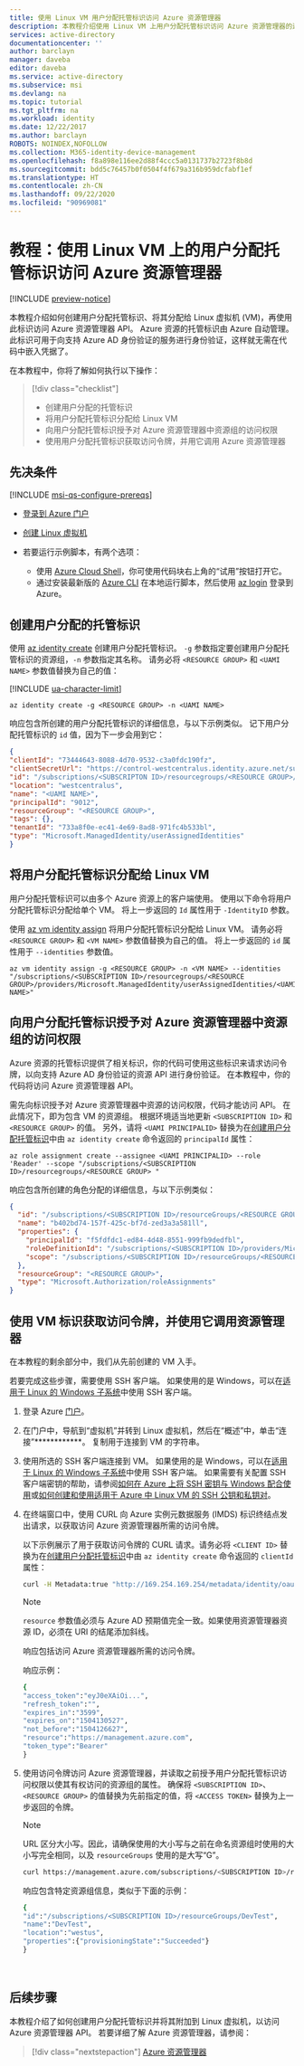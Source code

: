 ```yaml
---
title: 使用 Linux VM 用户分配托管标识访问 Azure 资源管理器
description: 本教程介绍使用 Linux VM 上用户分配托管标识访问 Azure 资源管理器的过程。
services: active-directory
documentationcenter: ''
author: barclayn
manager: daveba
editor: daveba
ms.service: active-directory
ms.subservice: msi
ms.devlang: na
ms.topic: tutorial
ms.tgt_pltfrm: na
ms.workload: identity
ms.date: 12/22/2017
ms.author: barclayn
ROBOTS: NOINDEX,NOFOLLOW
ms.collection: M365-identity-device-management
ms.openlocfilehash: f8a898e116ee2d88f4ccc5a0131737b2723f8b8d
ms.sourcegitcommit: bdd5c76457b0f0504f4f679a316b959dcfabf1ef
ms.translationtype: HT
ms.contentlocale: zh-CN
ms.lasthandoff: 09/22/2020
ms.locfileid: "90969081"
---
```

# <a name="tutorial-use-a-user-assigned-managed-identity-on-a-linux-vm-to-access-azure-resource-manager"></a>教程：使用 Linux VM 上的用户分配托管标识访问 Azure 资源管理器

[!INCLUDE [preview-notice](~/includes/active-directory-msi-preview-notice-ua.md)]

本教程介绍如何创建用户分配托管标识、将其分配给 Linux 虚拟机 (VM)，再使用此标识访问 Azure 资源管理器 API。 Azure 资源的托管标识由 Azure 自动管理。 此标识可用于向支持 Azure AD 身份验证的服务进行身份验证，这样就无需在代码中嵌入凭据了。 

在本教程中，你将了解如何执行以下操作：

> [!div class="checklist"]
> * 创建用户分配的托管标识
> * 将用户分配托管标识分配给 Linux VM 
> * 向用户分配托管标识授予对 Azure 资源管理器中资源组的访问权限 
> * 使用用户分配托管标识获取访问令牌，并用它调用 Azure 资源管理器 

## <a name="prerequisites"></a>先决条件

[!INCLUDE [msi-qs-configure-prereqs](../../../includes/active-directory-msi-qs-configure-prereqs.md)]

- [登录到 Azure 门户](https://portal.azure.com)

- [创建 Linux 虚拟机](../../virtual-machines/linux/quick-create-portal.md)

- 若要运行示例脚本，有两个选项：
    - 使用 [Azure Cloud Shell](../../cloud-shell/overview.md)，你可使用代码块右上角的“试用”按钮打开它。
    - 通过安装最新版的 [Azure CLI](/cli/azure/install-azure-cli) 在本地运行脚本，然后使用 [az login](/cli/azure/reference-index#az-login) 登录到 Azure。

## <a name="create-a-user-assigned-managed-identity"></a>创建用户分配的托管标识

使用 [az identity create](/cli/azure/identity#az-identity-create) 创建用户分配托管标识。 `-g` 参数指定要创建用户分配托管标识的资源组，`-n` 参数指定其名称。 请务必将 `<RESOURCE GROUP>` 和 `<UAMI NAME>` 参数值替换为自己的值：
    
[!INCLUDE [ua-character-limit](~/includes/managed-identity-ua-character-limits.md)]

```azurecli-interactive
az identity create -g <RESOURCE GROUP> -n <UAMI NAME>
```

响应包含所创建的用户分配托管标识的详细信息，与以下示例类似。 记下用户分配托管标识的 `id` 值，因为下一步会用到它：

```json
{
"clientId": "73444643-8088-4d70-9532-c3a0fdc190fz",
"clientSecretUrl": "https://control-westcentralus.identity.azure.net/subscriptions/<SUBSCRIPTON ID>/resourcegroups/<RESOURCE GROUP>/providers/Microsoft.ManagedIdentity/userAssignedIdentities/<UAMI NAME>/credentials?tid=5678&oid=9012&aid=12344643-8088-4d70-9532-c3a0fdc190fz",
"id": "/subscriptions/<SUBSCRIPTON ID>/resourcegroups/<RESOURCE GROUP>/providers/Microsoft.ManagedIdentity/userAssignedIdentities/<UAMI NAME>",
"location": "westcentralus",
"name": "<UAMI NAME>",
"principalId": "9012",
"resourceGroup": "<RESOURCE GROUP>",
"tags": {},
"tenantId": "733a8f0e-ec41-4e69-8ad8-971fc4b533bl",
"type": "Microsoft.ManagedIdentity/userAssignedIdentities"
}
```

## <a name="assign-a-user-assigned-managed-identity-to-your-linux-vm"></a>将用户分配托管标识分配给 Linux VM

用户分配托管标识可以由多个 Azure 资源上的客户端使用。 使用以下命令将用户分配托管标识分配给单个 VM。 将上一步返回的 `Id` 属性用于 `-IdentityID` 参数。

使用 [az vm identity assign](/cli/azure/vm) 将用户分配托管标识分配给 Linux VM。 请务必将 `<RESOURCE GROUP>` 和 `<VM NAME>` 参数值替换为自己的值。 将上一步返回的 `id` 属性用于 `--identities` 参数值。

```azurecli-interactive
az vm identity assign -g <RESOURCE GROUP> -n <VM NAME> --identities "/subscriptions/<SUBSCRIPTION ID>/resourcegroups/<RESOURCE GROUP>/providers/Microsoft.ManagedIdentity/userAssignedIdentities/<UAMI NAME>"
```

## <a name="grant-your-user-assigned-managed-identity-access-to-a-resource-group-in-azure-resource-manager"></a>向用户分配托管标识授予对 Azure 资源管理器中资源组的访问权限 

Azure 资源的托管标识提供了相关标识，你的代码可使用这些标识来请求访问令牌，以向支持 Azure AD 身份验证的资源 API 进行身份验证。 在本教程中，你的代码将访问 Azure 资源管理器 API。  

需先向标识授予对 Azure 资源管理器中资源的访问权限，代码才能访问 API。 在此情况下，即为包含 VM 的资源组。 根据环境适当地更新 `<SUBSCRIPTION ID>` 和 `<RESOURCE GROUP>` 的值。 另外，请将 `<UAMI PRINCIPALID>` 替换为在[创建用户分配托管标识](#create-a-user-assigned-managed-identity)中由 `az identity create` 命令返回的 `principalId` 属性：

```azurecli-interactive
az role assignment create --assignee <UAMI PRINCIPALID> --role 'Reader' --scope "/subscriptions/<SUBSCRIPTION ID>/resourcegroups/<RESOURCE GROUP> "
```

响应包含所创建的角色分配的详细信息，与以下示例类似：

```json
{
  "id": "/subscriptions/<SUBSCRIPTION ID>/resourceGroups/<RESOURCE GROUP>/providers/Microsoft.Authorization/roleAssignments/b402bd74-157f-425c-bf7d-zed3a3a581ll",
  "name": "b402bd74-157f-425c-bf7d-zed3a3a581ll",
  "properties": {
    "principalId": "f5fdfdc1-ed84-4d48-8551-999fb9dedfbl",
    "roleDefinitionId": "/subscriptions/<SUBSCRIPTION ID>/providers/Microsoft.Authorization/roleDefinitions/acdd72a7-3385-48ef-bd42-f606fba81ae7",
    "scope": "/subscriptions/<SUBSCRIPTION ID>/resourceGroups/<RESOURCE GROUP>"
  },
  "resourceGroup": "<RESOURCE GROUP>",
  "type": "Microsoft.Authorization/roleAssignments"
}

```

## <a name="get-an-access-token-using-the-vms-identity-and-use-it-to-call-resource-manager"></a>使用 VM 标识获取访问令牌，并使用它调用资源管理器 

在本教程的剩余部分中，我们从先前创建的 VM 入手。

若要完成这些步骤，需要使用 SSH 客户端。 如果使用的是 Windows，可以在[适用于 Linux 的 Windows 子系统](/windows/wsl/about)中使用 SSH 客户端。 

1. 登录 Azure [门户](https://portal.azure.com)。
2. 在门户中，导航到“虚拟机”并转到 Linux 虚拟机，然后在“概述”中，单击“连接”************。 复制用于连接到 VM 的字符串。
3. 使用所选的 SSH 客户端连接到 VM。 如果使用的是 Windows，可以在[适用于 Linux 的 Windows 子系统](/windows/wsl/about)中使用 SSH 客户端。 如果需要有关配置 SSH 客户端密钥的帮助，请参阅[如何在 Azure 上将 SSH 密钥与 Windows 配合使用](~/articles/virtual-machines/linux/ssh-from-windows.md)或[如何创建和使用适用于 Azure 中 Linux VM 的 SSH 公钥和私钥对](~/articles/virtual-machines/linux/mac-create-ssh-keys.md)。
4. 在终端窗口中，使用 CURL 向 Azure 实例元数据服务 (IMDS) 标识终结点发出请求，以获取访问 Azure 资源管理器所需的访问令牌。  

   以下示例展示了用于获取访问令牌的 CURL 请求。请务必将 `<CLIENT ID>` 替换为在[创建用户分配托管标识](#create-a-user-assigned-managed-identity)中由 `az identity create` 命令返回的 `clientId` 属性： 
    
   ```bash
   curl -H Metadata:true "http://169.254.169.254/metadata/identity/oauth2/token?api-version=2018-02-01&resource=https%3A%2F%2Fmanagement.azure.com/&client_id=<UAMI CLIENT ID>"   
   ```
    
    > [!NOTE]
    > `resource` 参数值必须与 Azure AD 预期值完全一致。如果使用资源管理器资源 ID，必须在 URI 的结尾添加斜线。 
    
    响应包括访问 Azure 资源管理器所需的访问令牌。 
    
    响应示例：  

    ```bash
    {
    "access_token":"eyJ0eXAiOi...",
    "refresh_token":"",
    "expires_in":"3599",
    "expires_on":"1504130527",
    "not_before":"1504126627",
    "resource":"https://management.azure.com",
    "token_type":"Bearer"
    } 
    ```

5. 使用访问令牌访问 Azure 资源管理器，并读取之前授予用户分配托管标识访问权限以使其有权访问的资源组的属性。 确保将 `<SUBSCRIPTION ID>`、`<RESOURCE GROUP>` 的值替换为先前指定的值，将 `<ACCESS TOKEN>` 替换为上一步返回的令牌。

    > [!NOTE]
    > URL 区分大小写。因此，请确保使用的大小写与之前在命名资源组时使用的大小写完全相同，以及 `resourceGroups` 使用的是大写“G”。  

    ```bash 
    curl https://management.azure.com/subscriptions/<SUBSCRIPTION ID>/resourceGroups/<RESOURCE GROUP>?api-version=2016-09-01 -H "Authorization: Bearer <ACCESS TOKEN>" 
    ```

    响应包含特定资源组信息，类似于下面的示例： 

    ```bash
    {
    "id":"/subscriptions/<SUBSCRIPTION ID>/resourceGroups/DevTest",
    "name":"DevTest",
    "location":"westus",
    "properties":{"provisioningState":"Succeeded"}
    } 
    ```
    
## <a name="next-steps"></a>后续步骤

本教程介绍了如何创建用户分配托管标识并将其附加到 Linux 虚拟机，以访问 Azure 资源管理器 API。  若要详细了解 Azure 资源管理器，请参阅：

> [!div class="nextstepaction"]
>[Azure 资源管理器](../../azure-resource-manager/management/overview.md)
